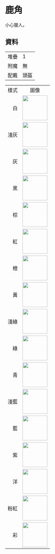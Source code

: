 # 鹿角
小心獵人。

## 資料
<table>
    <tr><td align="end">堆疊</td><td>1</td></tr>
    <tr><td align="end">附魔</td><td>無</td></tr>
    <tr><td align="end">配戴</td><td>頭盔</td></tr>
</table>
<table>
    <tr><td align="center">樣式</td><td align="center">圖像</td></tr>
    <tr><td align="center">　白</td><td><img src="https://i.imgur.com/Y7fU3Hv.png" height="80"/></td></tr>
    <tr><td align="center">淺灰</td><td><img src="https://i.imgur.com/jo2ivlt.png" height="80"/></td></tr>
    <tr><td align="center">　灰</td><td><img src="https://i.imgur.com/ensFr4a.png" height="80"/></td></tr>
    <tr><td align="center">　黑</td><td><img src="https://i.imgur.com/H7BiReg.png" height="80"/></td></tr>
    <tr><td align="center">　棕</td><td><img src="https://i.imgur.com/CqcpJ2p.png" height="80"/></td></tr>
    <tr><td align="center">　紅</td><td><img src="https://i.imgur.com/75pOdPY.png" height="80"/></td></tr>
    <tr><td align="center">　橙</td><td><img src="https://i.imgur.com/lVl3wTr.png" height="80"/></td></tr>
    <tr><td align="center">　黃</td><td><img src="https://i.imgur.com/aQosoL7.png" height="80"/></td></tr>
    <tr><td align="center">淺綠</td><td><img src="https://i.imgur.com/xXT2cbW.png" height="80"/></td></tr>
    <tr><td align="center">　綠</td><td><img src="https://i.imgur.com/GdTwpNO.png" height="80"/></td></tr>
    <tr><td align="center">　青</td><td><img src="https://i.imgur.com/iPhw4pO.png" height="80"/></td></tr>
    <tr><td align="center">淺藍</td><td><img src="https://i.imgur.com/PvhmV43.png" height="80"/></td></tr>
    <tr><td align="center">　藍</td><td><img src="https://i.imgur.com/zJJMl25.png" height="80"/></td></tr>
    <tr><td align="center">　紫</td><td><img src="https://i.imgur.com/3F4eG8p.png" height="80"/></td></tr>
    <tr><td align="center">　洋</td><td><img src="https://i.imgur.com/Q8oHGI4.png" height="80"/></td></tr>
    <tr><td align="center">粉紅</td><td><img src="https://i.imgur.com/KsmZw9n.png" height="80"/></td></tr>
    <tr><td align="center">　彩</td><td><img src="https://i.imgur.com/UUlKFfU.gif" height="80"/></td></tr>
</table>
